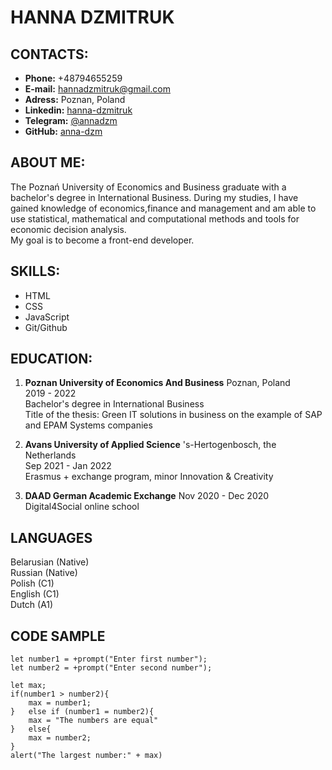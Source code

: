 # HANNA DZMITRUK

## CONTACTS:

- **Phone:** +48794655259
- **E-mail:** hannadzmitruk@gmail.com
- **Adress:** Poznan, Poland
- **Linkedin:** [hanna-dzmitruk](https://www.linkedin.com/in/hanna-dzmitruk/)
- **Telegram:** [@annadzm](https://t.me/annadzm)
- **GitHub:** [anna-dzm](https://github.com/anna-dzm)

## ABOUT ME:
The Poznań University of Economics and Business graduate with a bachelor's degree in International Business. During my studies, I have gained knowledge of economics,finance and management and am able to use statistical, mathematical and computational methods and tools for economic decision analysis.\
My goal is to become a front-end developer.

## SKILLS:
- HTML
- CSS
- JavaScript
- Git/Github

## EDUCATION:
1. **Poznan University of Economics And Business**
    Poznan, Poland\
    2019 - 2022\
    Bachelor's degree in International Business\
    Title of the thesis: Green IT solutions in business on the example of SAP and EPAM Systems companies

2. **Avans University of Applied Science**
    's-Hertogenbosch, the Netherlands\
    Sep 2021 - Jan 2022\
    Erasmus + exchange program, minor Innovation & Creativity

3. **DAAD German Academic Exchange**
    Nov 2020 - Dec 2020\
    Digital4Social online school

## LANGUAGES
Belarusian (Native)\
Russian (Native)\
Polish (C1)\
English (C1)\
Dutch (A1)

## CODE SAMPLE
```
let number1 = +prompt("Enter first number");
let number2 = +prompt("Enter second number");

let max;
if(number1 > number2){
    max = number1;
}   else if (number1 = number2){
    max = "The numbers are equal"
}   else{
    max = number2;
}
alert("The largest number:" + max)
```






